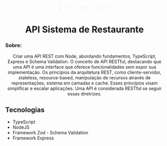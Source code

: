 
<p align="center">
  <img alt="Logo - Rocketseat" src="./github/logo.png" width="200px" />
</p>

<h1 align="center"> API Sistema de Restaurante </h1>
<h3> Sobre:</h3>
<p align="center">
 Criar uma API REST com Node, abordando fundamentos, TypeScript, Express e Schema Validation. O conceito de API RESTful, destacando que uma API é uma interface que oferece funcionalidades sem expor sua implementação. Os princípios da arquitetura REST, como cliente-servidor, stateless, resource-based, manipulação de recursos através de representações, sistema em camadas e cache. Esses princípios visam simplificar e escalar aplicações. Uma API é considerada RESTful se seguir essas diretrizes. 
</p>


## Tecnologias ##

- TypeScript
- NodeJS
- Framework Zod - Schema Validation
- Framework Express


